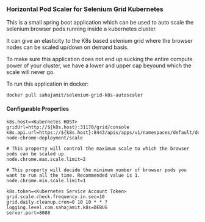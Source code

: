 ### Horizontal Pod Scaler for Selenium Grid Kubernetes

This is a small spring boot application which can be used to auto scale the selenium browser pods running inside a kubernetes cluster.

It can give an elasticity to the K8s based selenium grid where the browser nodes can be scaled up/down on demand basis.

To make sure this application does not end up sucking the entire compute power of your cluster, we have a lower and upper cap beyound which the scale will never go.

To run this application in docker:
```
docker pull sahajamit/selenium-grid-k8s-autoscaler
```

#### Configurable Properties
```
k8s.host=<Kubernetes HOST>
gridUrl=http://${k8s.host}:31178/grid/console
k8s.api.url=https://${k8s.host}:8443/apis/apps/v1/namespaces/default/deployments/selenium-node-chrome-deployment/scale

# This property will control the maximum scale to which the browser pods can be scaled up.
node.chrome.max.scale.limit=2

# This property will decide the minimum number of browser pods you want to run all the time. Recommended value is 1.
node.chrome.min.scale.limit=1

k8s.token=<Kubernetes Service Account Token>
grid.scale.check.frequency.in.sec=10
grid.daily.cleanup.cron=0 10 10 * * ?
logging.level.com.sahajamit.k8s=DEBUG
server.port=8088
```